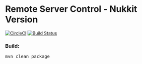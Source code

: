# Remote Server Control - Nukkit Version
[![CircleCI](https://circleci.com/gh/TLRSC/RSC.svg?style=svg)](https://circleci.com/gh/TLRSC/RSC)
[![Build Status](http://ci.moneq.ml:8080/job/RSC-NUKKIT/badge/icon)](http://ci.moneq.ml:8080/job/RSC-NUKKIT/)

### Build:
<pre>
mvn clean package
</pre>
